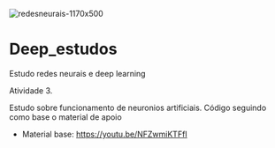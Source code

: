 ![redesneurais-1170x500](https://user-images.githubusercontent.com/75282389/101787370-c5769b00-3add-11eb-99f0-de5ffe6c1baa.png)

# Deep_estudos

Estudo redes neurais e deep learning

Atividade 3.

Estudo sobre funcionamento de neuronios artificiais. Código seguindo como base o material de apoio



- Material base: https://youtu.be/NFZwmiKTFfI